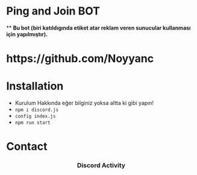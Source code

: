
# Ping and Join BOT
**
**Bu bot (biri katıldıgında etiket atar reklam veren sunucular kullanması için yapılmıştır).**

<h1>https://github.com/Noyyanc</h1>

# Installation
- Kurulum Hakkında eğer bilginiz yoksa altta ki gibi yapın!
- `npm i discord.js`
- `config index.js`
- `npm run start`

# Contact
<div align="center">
<h3>Discord Activity</h3>
   <a href="https://discord.com/users/1138102116397875320" target="_blank">
   </a>
</div>

